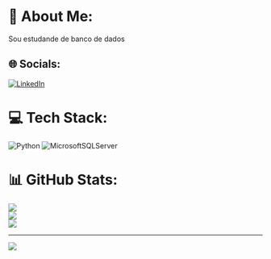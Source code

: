 # 💫 About Me:
Sou estudande de banco de dados 


## 🌐 Socials:
[![LinkedIn](https://www.linkedin.com/in/lucas-andrade-new/)](https://linkedin.com/in/https://www.linkedin.com/in/lucas-andrade-6a683827b/) 

# 💻 Tech Stack:
![Python](https://www.linkedin.com/public-profile/settings?trk=d_flagship3_profile_self_view_public_profile) ![MicrosoftSQLServer](https://img.shields.io/badge/Microsoft%20SQL%20Server-CC2927?style=flat-square&logo=microsoft%20sql%20server&logoColor=white)
# 📊 GitHub Stats:
![](https://github-readme-stats.vercel.app/api?username=Hernancatta&theme=highcontrast&hide_border=true&include_all_commits=false&count_private=false)<br/>
![](https://github-readme-streak-stats.herokuapp.com/?user=Hernancatta&theme=highcontrast&hide_border=true)<br/>
![](https://github-readme-stats.vercel.app/api/top-langs/?username=Hernancatta&theme=highcontrast&hide_border=true&include_all_commits=false&count_private=false&layout=compact)

---
[![](https://visitcount.itsvg.in/api?id=Hernancatta&icon=0&color=0)](https://visitcount.itsvg.in)

<!-- Proudly created with GPRM ( https://gprm.itsvg.in ) -->
